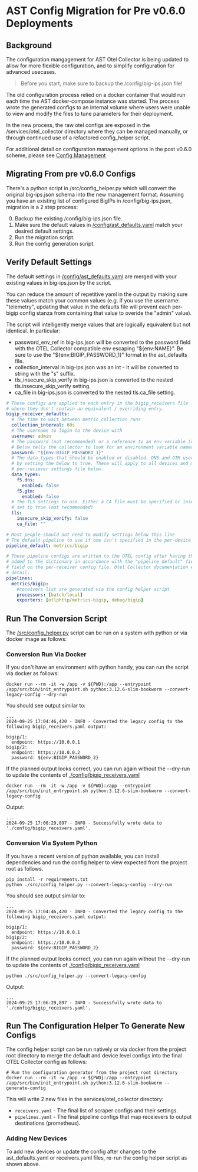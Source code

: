 # AST Config Migration for Pre v0.6.0 Deployments

## Background
The configuration mangagement for AST Otel Collector is being updated to allow for more flexible 
configuration, and to simplify configuration for advanced usecases.

> Before you start, make sure to backup the /config/big-ips.json file!

The old configuration process relied on a docker container that would run each time the AST
docker-compose instance was started. The process wrote the generated configs to an internal volume
where users were unable to view and modify the files to tune parameters for their deployment.

In the new process, the raw otel configs are exposed in the /services/otel_collector directory where
they can be managed manually, or through continued use of a refactored config_helper script.

For additional detail on configuration management options in the post v0.6.0 scheme, please see [Config Management](https://github.com/f5devcentral/application-study-tool/blob/main/config_management.md)

## Migrating From pre v0.6.0 Configs
There's a python script in /src/config_helper.py which will convert the original big-ips.json schema
into the new management format. Assuming you have an existing list of configured BigIPs in
/config/big-ips.json, migration is a 2 step process:

0. Backup the existing /config/big-ips.json file.
1. Make sure the default values in [/config/ast_defaults.yaml](https://github.com/f5devcentral/application-study-tool/blob/main/config/ast_defaults.yaml) match your
desired default settings.
2. Run the migration script.
3. Run the config generation script.


## Verify Default Settings
The default settings in [/config/ast_defaults.yaml](https://github.com/f5devcentral/application-study-tool/blob/main/config/ast_defaults.yaml) are merged with your existing values in big-ips.json by the script.

You can reduce the amount of repetitive yaml in the output by making sure these values match
your common values (e.g. if you use the username: "telemetry", updating that value in the defaults
file will prevent each per-bigip config stanza from containing that value to overide the "admin"
value).

The script will intelligently merge values that are logically equivalent but not identical.
In particular:

* password_env_ref in big-ips.json will be converted to the password field with the OTEL Collector 
compatible env escaping "\${env:NAME}". Be sure to use the "\${env:BIGIP_PASSWORD_1}" format in the
ast_defaults file.
* collection_interval in big-ips.json was an int - it will be converted to string with the "s" suffix.
* tls_insecure_skip_verify in big-ips.json is converted to the nested tls.insecure_skip_verify setting.
* ca_file in big-ips.json is converted to the nested tls.ca_file setting.

```yaml
# These configs are applied to each entry in the bigip_receivers file
# where they don't contain an equivalent / overriding entry.
bigip_receiver_defaults:
  # The time to wait between metric collection runs
  collection_interval: 60s
  # The username to login to the device with
  username: admin
  # The password (not recommended) or a reference to an env variable (recommended)
  # Below tells the collector to look for an environment variable named BIGIP_PASSWORD_1
  password: "${env:BIGIP_PASSWORD_1}"
  # The data_types that should be enabled or disabled. DNS and GTM users can enable those modules
  # by setting the below to true. These will apply to all devices and may be better specified on the
  # per-reciever settings file below.
  data_types:
    f5.dns:
      enabled: false
    f5.gtm:
      enabled: false
  # The TLS settings to use. Either a CA file must be specified or insecure_skip_verify
  # set to true (not recommended)
  tls:
    insecure_skip_verify: false
    ca_file: ""

# Most people should not need to modify settings below this line
# The default pipeline to use if one isn't specified in the per-device configs.
pipeline_default: metrics/bigip

# These pipeline configs are written to the OTEL config after having the configured receivers
# added to the dictionary in accordance with the "pipeline_default" field above and "pipeline"
# field on the per-receiver config file. Otel Collector documentation explains the syntax in more
# detail.
pipelines:
  metrics/bigip:
    #receivers list are generated via the config helper script
    processors: [batch/local]
    exporters: [otlphttp/metrics-bigip, debug/bigip]
```

## Run The Conversion Script

The [/src/config_helper.py](https://github.com/f5devcentral/application-study-tool/blob/main/src/config_helper.py) script can be run on a system with python or via docker image as follows:

### Conversion Run Via Docker
If you don't have an environment with python handy, you can run the script via
docker as follows:

```shell
docker run --rm -it -w /app -v ${PWD}:/app --entrypoint /app/src/bin/init_entrypoint.sh python:3.12.6-slim-bookworm --convert-legacy-config --dry-run 
```

You should see output similar to:
```
...
2024-09-25 17:04:46,420 - INFO - Converted the legacy config to the following bigip_receivers.yaml output:

bigip/1:
  endpoint: https://10.0.0.1
bigip/2:
  endpoint: https://10.0.0.2
  password: ${env:BIGIP_PASSWORD_2}
```

If the planned output looks correct, you can run again without the --dry-run to update
the contents of [./config/bigip_receivers.yaml](https://github.com/f5devcentral/application-study-tool/blob/main/config/bigip_receivers.yaml)
```shell
docker run --rm -it -w /app -v ${PWD}:/app --entrypoint /app/src/bin/init_entrypoint.sh python:3.12.6-slim-bookworm --convert-legacy-config
```
Output:
```
...
2024-09-25 17:06:29,897 - INFO - Successfully wrote data to './config/bigip_receivers.yaml'.
```

### Conversion Via System Python

If you have a recent version of python available, you can install dependencies
and run the config helper to view expected from the project root as follows.
```shell
pip install -r requirements.txt
python ./src/config_helper.py --convert-legacy-config --dry-run
```
You should see output similar to:
```
...
2024-09-25 17:04:46,420 - INFO - Converted the legacy config to the following bigip_receivers.yaml output:

bigip/1:
  endpoint: https://10.0.0.1
bigip/2:
  endpoint: https://10.0.0.2
  password: ${env:BIGIP_PASSWORD_2}
```

If the planned output looks correct, you can run again without the --dry-run to update
the contents of [./config/bigip_receivers.yaml](https://github.com/f5devcentral/application-study-tool/blob/main/config/bigip_receivers.yaml)
```shell
python ./src/config_helper.py --convert-legacy-config
```
Output:
```
...
2024-09-25 17:06:29,897 - INFO - Successfully wrote data to './config/bigip_receivers.yaml'.
```

## Run The Configuration Helper To Generate New Configs
The config helper script can be run natively or via docker from the project root directory
to merge the default and device level configs into the final OTEL Collector config as follows:
```shell
# Run the configuration generator from the project root directory
docker run --rm -it -w /app -v ${PWD}:/app --entrypoint /app/src/bin/init_entrypoint.sh python:3.12.6-slim-bookworm --generate-config
```

This will write 2 new files in the services/otel_collector directory:

* `receivers.yaml` - The final list of scraper configs and their settings.
* `pipelines.yaml` - The final pipeline configs that map receievers to output destinations
(prometheus).

### Adding New Devices
To add new devices or update the config after changes to the ast_defaults.yaml or receivers.yaml files,
re-run the config helper script as shown above.
